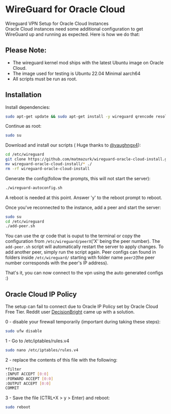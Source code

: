 # WireGuard for Oracle Cloud

Wireguard VPN Setup for Oracle Cloud Instances  
Oracle Cloud instances need some additional configuration to get WireGuard up and running as expected. Here is how we do that:

## Please Note: 
- The wireguard kernel mod ships with the latest Ubuntu image on Oracle Cloud.
- The image used for testing is Ubuntu 22.04 Minimal aarch64
- All scripts must be run as root.

## Installation
Install dependencies:
```bash
sudo apt-get update && sudo apt-get install -y wireguard qrencode resolvconf git
```

Continue as root:
```bash
sudo su
```
Download and install our scripts ( Huge thanks to [@vaughngx4](https://github.com/vaughngx4)):
```bash
cd /etc/wireguard
git clone https://github.com/matmazurk/wireguard-oracle-cloud-install.git
mv wireguard-oracle-cloud-install/* ./
rm -rf wireguard-oracle-cloud-install
```

Generate the config(follow the prompts, this will not start the server):
```bash
./wireguard-autoconfig.sh
```

A reboot is needed at this point. Answer 'y' to the reboot prompt to reboot.

Once you've reconnected to the instance, add a peer and start the server:
```bash
sudo su
cd /etc/wireguard
./add-peer.sh
```

You can use the qr code that is ouput to the terminal or copy the configuration from `/etc/wireguard/peerX`('X' being the peer number). The `add-peer.sh` script will automatically restart the server to apply changes. To add another peer, simply run the script again. Peer configs can found in folders inside `/etc/wireguard/` starting with folder name `peer2`(the peer number corresponds with the peer's IP address).

That's it, you can now connect to the vpn using the auto generated configs :)


## Oracle Cloud IP Policy 

The setup can fail to connect due to Oracle IP Policy set by Oracle Cloud Free Tier. Reddit user [DecisionBright](https://www.reddit.com/user/DecisionBright/) came up with a solution.

0 - disable your firewall temporarily (important during taking these steps):

```bash
sudo ufw disable
```

1 - Go to /etc/iptables/rules.v4

```bash
sudo nano /etc/iptables/rules.v4
```

2 - replace the contents of this file with the following:

```bash
*filter
:INPUT ACCEPT [0:0]
:FORWARD ACCEPT [0:0] 
:OUTPUT ACCEPT [0:0] 
COMMIT
```

3 - Save the file (CTRL+X > y > Enter) and reboot:

```bash
sudo reboot
```
